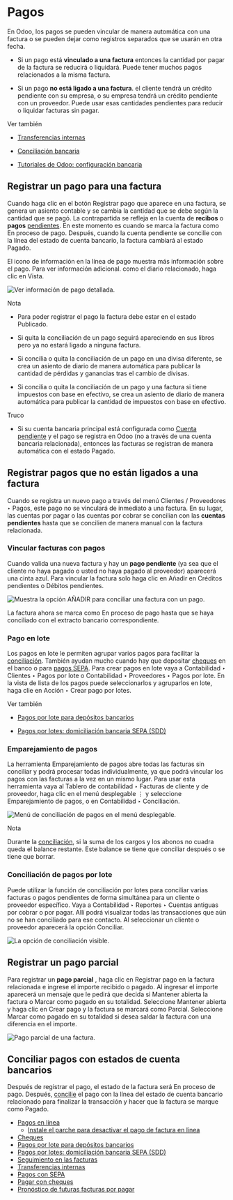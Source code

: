 # Pagos

En Odoo, los pagos se pueden vincular de manera automática con una factura o
se pueden dejar como registros separados que se usarán en otra fecha.

  * Si un pago está **vinculado a una factura** entonces la cantidad por pagar de la factura se reducirá o liquidará. Puede tener muchos pagos relacionados a la misma factura.

  * Si un pago **no está ligado a una factura**. el cliente tendrá un crédito pendiente con su empresa, o su empresa tendrá un crédito pendiente con un proveedor. Puede usar esas cantidades pendientes para reducir o liquidar facturas sin pagar.

Ver también

  * [Transferencias internas](payments/internal_transfers.html)

  * [Conciliación bancaria](bank/reconciliation.html)

  * [Tutoriales de Odoo: configuración bancaria](https://www.odoo.com/slides/slide/bank-configuration-1880)

## Registrar un pago para una factura

Cuando haga clic en el botón Registrar pago que aparece en una factura, se
genera un asiento contable y se cambia la cantidad que se debe según la
cantidad que se pagó. La contrapartida se refleja en la cuenta de **recibos**
o **pagos** [pendientes](bank.html#bank-outstanding-accounts). En este momento
es cuando se marca la factura como En proceso de pago. Después, cuando la
cuenta pendiente se concilie con la línea del estado de cuenta bancario, la
factura cambiará al estado Pagado.

El icono de información en la línea de pago muestra más información sobre el
pago. Para ver información adicional. como el diario relacionado, haga clic en
Vista.

![Ver información de pago detallada.](../../../_images/information-icon.png)

Nota

  * Para poder registrar el pago la factura debe estar en el estado Publicado.

  * Si quita la conciliación de un pago seguirá apareciendo en sus libros pero ya no estará ligado a ninguna factura.

  * Si concilia o quita la conciliación de un pago en una divisa diferente, se crea un asiento de diario de manera automática para publicar la cantidad de pérdidas y ganancias tras el cambio de divisas.

  * Si concilia o quita la conciliación de un pago y una factura si tiene impuestos con base en efectivo, se crea un asiento de diario de manera automática para publicar la cantidad de impuestos con base en efectivo.

Truco

  * Si su cuenta bancaria principal está configurada como [Cuenta pendiente](bank.html#bank-outstanding-accounts) y el pago se registra en Odoo (no a través de una cuenta bancaria relacionada), entonces las facturas se registran de manera automática con el estado Pagado.

## Registrar pagos que no están ligados a una factura

Cuando se registra un nuevo pago a través del menú Clientes / Proveedores ‣
Pagos, este pago no se vinculará de inmediato a una factura. En su lugar, las
cuentas por pagar o las cuentas por cobrar se concilian con las **cuentas
pendientes** hasta que se concilien de manera manual con la factura
relacionada.

### Vincular facturas con pagos

Cuando valida una nueva factura y hay un **pago pendiente** (ya sea que el
cliente no haya pagado o usted no haya pagado al proveedor) aparecerá una
cinta azul. Para vincular la factura solo haga clic en Añadir en Créditos
pendientes o Débitos pendientes.

![Muestra la opción AÑADIR para conciliar una factura con un
pago.](../../../_images/add-option.png)

La factura ahora se marca como En proceso de pago hasta que se haya conciliado
con el extracto bancario correspondiente.

### Pago en lote

Los pagos en lote le permiten agrupar varios pagos para facilitar la
[conciliación](bank/reconciliation.html). También ayudan mucho cuando hay que
depositar [cheques](payments/checks.html) en el banco o para [pagos
SEPA](payments/pay_sepa.html). Para crear pagos en lote vaya a Contabilidad ‣
Clientes ‣ Pagos por lote o Contabilidad ‣ Proveedores ‣ Pagos por lote. En la
vista de lista de los pagos puede seleccionarlos y agruparlos en lote, haga
clie en Acción ‣ Crear pago por lotes.

Ver también

  * [Pagos por lote para depósitos bancarios](payments/batch.html)

  * [Pagos por lotes: domiciliación bancaria SEPA (SDD)](payments/batch_sdd.html)

### Emparejamiento de pagos

La herramienta Emparejamiento de pagos abre todas las facturas sin conciliar y
podrá procesar todas individualmente, ya que podrá vincular los pagos con las
facturas a la vez en un mismo lugar. Para usar esta herramienta vaya al
Tablero de contabilidad ‣ Facturas de cliente y de proveedor, haga clic en el
menú desplegable ⋮ y seleccione Emparejamiento de pagos, o en Contabilidad ‣
Conciliación.

![Menú de conciliación de pagos en el menú
desplegable.](../../../_images/payments-journal.png)

Nota

Durante la [conciliación](bank/reconciliation.html), si la suma de los cargos
y los abonos no cuadra queda el balance restante. Este balance se tiene que
conciliar después o se tiene que borrar.

### Conciliación de pagos por lote

Puede utilizar la función de conciliación por lotes para conciliar varias
facturas o pagos pendientes de forma simultánea para un cliente o proveedor
específico. Vaya a Contabilidad ‣ Reportes ‣ Cuentas antiguas por cobrar o por
pagar. Allí podrá visualizar todas las transacciones que aún no se han
conciliado para ese contacto. Al seleccionar un cliente o proveedor aparecerá
la opción Conciliar.

![La opción de conciliación visible.](../../../_images/reconcile-option.png)

## Registrar un pago parcial

Para registrar un **pago parcial** , haga clic en Registrar pago en la factura
relacionada e ingrese el importe recibido o pagado. Al ingresar el importe
aparecerá un mensaje que le pedirá que decida si Mantener abierta la factura o
Marcar como pagado en su totalidad. Seleccione Mantener abierta y haga clic en
Crear pago y la factura se marcará como Parcial. Seleccione Marcar como pagado
en su totalidad si desea saldar la factura con una diferencia en el importe.

![Pago parcial de una factura.](../../../_images/payment-difference.png)

## Conciliar pagos con estados de cuenta bancarios

Después de registrar el pago, el estado de la factura será En proceso de pago.
Después, [concilie](bank/reconciliation.html) el pago con la línea del estado
de cuenta bancario relacionado para finalizar la transacción y hacer que la
factura se marque como Pagado.

  * [Pagos en línea](payments/online.html)
    * [Instale el parche para desactivar el pago de factura en línea](payments/online/install_portal_patch.html)
  * [Cheques](payments/checks.html)
  * [Pagos por lote para depósitos bancarios](payments/batch.html)
  * [Pagos por lotes: domiciliación bancaria SEPA (SDD)](payments/batch_sdd.html)
  * [Seguimiento en las facturas](payments/follow_up.html)
  * [Transferencias internas](payments/internal_transfers.html)
  * [Pagos con SEPA](payments/pay_sepa.html)
  * [Pagar con cheques](payments/pay_checks.html)
  * [Pronóstico de futuras facturas por pagar](payments/forecast.html)

